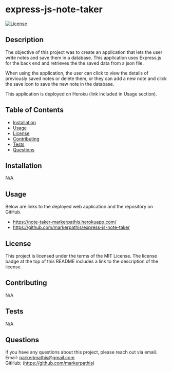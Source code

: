 # express-js-note-taker

[![License](https://img.shields.io/badge/License-MIT_License-blue.svg)](https://mit-license.org/)

## Description

The objective of this project was to create an application that lets the user write notes and save them in a database. This application uses Express.js for the back end and retrieves the the saved data from a json file. 

When using the application, the user can click to view the details of previously saved notes or delete them, or they can add a new note and click the save icon to save the new note in the database. 

This application is deployed on Heroku (link included in Usage section).

## Table of Contents

- [Installation](#installation)
- [Usage](#usage)
- [License](#license)
- [Contributing](#contributing)
- [Tests](#tests)
- [Questions](#questions)

## Installation

N/A

## Usage

Below are links to the deployed web application and the repository on GitHub.

- https://note-taker-markerpathis.herokuapp.com/
- https://github.com/markerpathis/express-js-note-taker

## License

This project is licensed under the terms of the MIT License. The license badge at the top of this README includes a link to the description of the license.

## Contributing

N/A

## Tests

N/A

## Questions

If you have any questions about this project, please reach out via email. <br />
Email: parkerjmathis@gmail.com
<br />
GitHub: (https://github.com/markerpathis)
